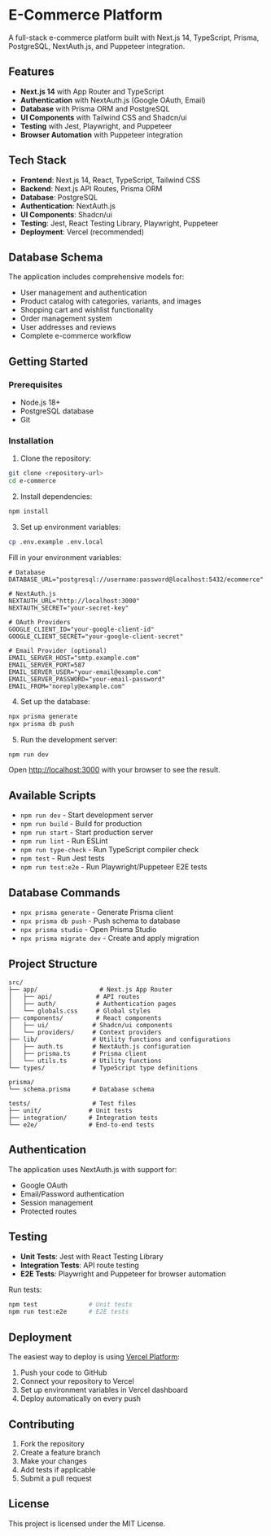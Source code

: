 # E-Commerce Platform

A full-stack e-commerce platform built with Next.js 14, TypeScript, Prisma, PostgreSQL, NextAuth.js, and Puppeteer integration.

## Features

- **Next.js 14** with App Router and TypeScript
- **Authentication** with NextAuth.js (Google OAuth, Email)
- **Database** with Prisma ORM and PostgreSQL
- **UI Components** with Tailwind CSS and Shadcn/ui
- **Testing** with Jest, Playwright, and Puppeteer
- **Browser Automation** with Puppeteer integration

## Tech Stack

- **Frontend**: Next.js 14, React, TypeScript, Tailwind CSS
- **Backend**: Next.js API Routes, Prisma ORM
- **Database**: PostgreSQL
- **Authentication**: NextAuth.js
- **UI Components**: Shadcn/ui
- **Testing**: Jest, React Testing Library, Playwright, Puppeteer
- **Deployment**: Vercel (recommended)

## Database Schema

The application includes comprehensive models for:
- User management and authentication
- Product catalog with categories, variants, and images
- Shopping cart and wishlist functionality
- Order management system
- User addresses and reviews
- Complete e-commerce workflow

## Getting Started

### Prerequisites

- Node.js 18+
- PostgreSQL database
- Git

### Installation

1. Clone the repository:
```bash
git clone <repository-url>
cd e-commerce
```

2. Install dependencies:
```bash
npm install
```

3. Set up environment variables:
```bash
cp .env.example .env.local
```

Fill in your environment variables:
```env
# Database
DATABASE_URL="postgresql://username:password@localhost:5432/ecommerce"

# NextAuth.js
NEXTAUTH_URL="http://localhost:3000"
NEXTAUTH_SECRET="your-secret-key"

# OAuth Providers
GOOGLE_CLIENT_ID="your-google-client-id"
GOOGLE_CLIENT_SECRET="your-google-client-secret"

# Email Provider (optional)
EMAIL_SERVER_HOST="smtp.example.com"
EMAIL_SERVER_PORT=587
EMAIL_SERVER_USER="your-email@example.com"
EMAIL_SERVER_PASSWORD="your-email-password"
EMAIL_FROM="noreply@example.com"
```

4. Set up the database:
```bash
npx prisma generate
npx prisma db push
```

5. Run the development server:
```bash
npm run dev
```

Open [http://localhost:3000](http://localhost:3000) with your browser to see the result.

## Available Scripts

- `npm run dev` - Start development server
- `npm run build` - Build for production
- `npm run start` - Start production server
- `npm run lint` - Run ESLint
- `npm run type-check` - Run TypeScript compiler check
- `npm test` - Run Jest tests
- `npm run test:e2e` - Run Playwright/Puppeteer E2E tests

## Database Commands

- `npx prisma generate` - Generate Prisma client
- `npx prisma db push` - Push schema to database
- `npx prisma studio` - Open Prisma Studio
- `npx prisma migrate dev` - Create and apply migration

## Project Structure

```
src/
├── app/                 # Next.js App Router
│   ├── api/            # API routes
│   ├── auth/           # Authentication pages
│   └── globals.css     # Global styles
├── components/         # React components
│   ├── ui/            # Shadcn/ui components
│   └── providers/     # Context providers
├── lib/               # Utility functions and configurations
│   ├── auth.ts        # NextAuth.js configuration
│   ├── prisma.ts      # Prisma client
│   └── utils.ts       # Utility functions
└── types/             # TypeScript type definitions

prisma/
└── schema.prisma      # Database schema

tests/                 # Test files
├── unit/             # Unit tests
├── integration/      # Integration tests
└── e2e/              # End-to-end tests
```

## Authentication

The application uses NextAuth.js with support for:
- Google OAuth
- Email/Password authentication
- Session management
- Protected routes

## Testing

- **Unit Tests**: Jest with React Testing Library
- **Integration Tests**: API route testing
- **E2E Tests**: Playwright and Puppeteer for browser automation

Run tests:
```bash
npm test              # Unit tests
npm run test:e2e      # E2E tests
```

## Deployment

The easiest way to deploy is using [Vercel Platform](https://vercel.com/new):

1. Push your code to GitHub
2. Connect your repository to Vercel
3. Set up environment variables in Vercel dashboard
4. Deploy automatically on every push

## Contributing

1. Fork the repository
2. Create a feature branch
3. Make your changes
4. Add tests if applicable
5. Submit a pull request

## License

This project is licensed under the MIT License.
